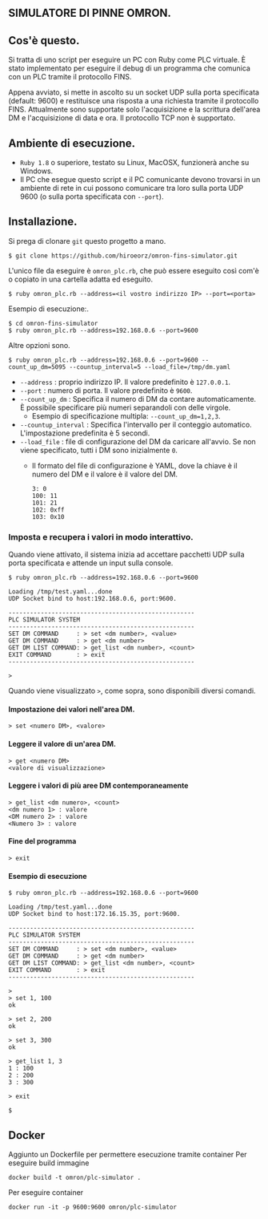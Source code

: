 ## SIMULATORE DI PINNE OMRON.

## Cos'è questo.

Si tratta di uno script per eseguire un PC con Ruby come PLC virtuale.
È stato implementato per eseguire il debug di un programma che comunica con un PLC tramite il protocollo FINS.

Appena avviato, si mette in ascolto su un socket UDP sulla porta specificata (default: 9600) e restituisce una risposta a una richiesta tramite il protocollo FINS.
Attualmente sono supportate solo l'acquisizione e la scrittura dell'area DM e l'acquisizione di data e ora. Il protocollo TCP non è supportato.

## Ambiente di esecuzione.

* `Ruby 1.8` o superiore, testato su Linux, MacOSX, funzionerà anche su Windows.
* Il PC che esegue questo script e il PC comunicante devono trovarsi in un ambiente di rete in cui possono comunicare tra loro sulla porta UDP 9600 (o sulla porta specificata con `--port`).

## Installazione.

Si prega di clonare `git` questo progetto a mano.

```
$ git clone https://github.com/hiroeorz/omron-fins-simulator.git
```

L'unico file da eseguire è `omron_plc.rb`, che può essere eseguito così com'è o copiato in una cartella adatta ed eseguito.

```
$ ruby omron_plc.rb --address=<il vostro indirizzo IP> --port=<porta>
```

Esempio di esecuzione:.

```
$ cd omron-fins-simulator
$ ruby omron_plc.rb --address=192.168.0.6 --port=9600
```

Altre opzioni sono.

```
$ ruby omron_plc.rb --address=192.168.0.6 --port=9600 --count_up_dm=5095 --countup_interval=5 --load_file=/tmp/dm.yaml
```

* `--address` : proprio indirizzo IP. Il valore predefinito è `127.0.0.1`.
* `--port` : numero di porta. Il valore predefinito è `9600`.
* `--count_up_dm` : Specifica il numero di DM da contare automaticamente. È possibile specificare più numeri separandoli con delle virgole.
    * Esempio di specificazione multipla: `--count_up_dm=1,2,3`.
* `--countup_interval` : Specifica l'intervallo per il conteggio automatico. L'impostazione predefinita è 5 secondi.
* `--load_file` : file di configurazione del DM da caricare all'avvio. Se non viene specificato, tutti i DM sono inizialmente `0`.
    * Il formato del file di configurazione è YAML, dove la chiave è il numero del DM e il valore è il valore del DM.

        ``` 
        3: 0
        100: 11
        101: 21
        102: 0xff
        103: 0x10
        ``` 

### Imposta e recupera i valori in modo interattivo.

Quando viene attivato, il sistema inizia ad accettare pacchetti UDP sulla porta specificata e attende un input sulla console.

```
$ ruby omron_plc.rb --address=192.168.0.6 --port=9600

Loading /tmp/test.yaml...done
UDP Socket bind to host:192.168.0.6, port:9600.

----------------------------------------------------
PLC SIMULATOR SYSTEM
----------------------------------------------------
SET DM COMMAND     : > set <dm number>, <value>
GET DM COMMAND     : > get <dm number>
GET DM LIST COMMAND: > get_list <dm number>, <count>
EXIT COMMAND       : > exit
----------------------------------------------------

> 
```

Quando viene visualizzato `>`, come sopra, sono disponibili diversi comandi.

#### Impostazione dei valori nell'area DM.

```
> set <numero DM>, <valore>
```

#### Leggere il valore di un'area DM.

```
> get <numero DM>
<valore di visualizzazione>
```

#### Leggere i valori di più aree DM contemporaneamente

```
> get_list <dm numero>, <count>
<dm numero 1> : valore
<DM numero 2> : valore
<Numero 3> : valore
```

#### Fine del programma

```
> exit
```

#### Esempio di esecuzione

```
$ ruby omron_plc.rb --address=192.168.0.6 --port=9600

Loading /tmp/test.yaml...done
UDP Socket bind to host:172.16.15.35, port:9600.

----------------------------------------------------
PLC SIMULATOR SYSTEM
----------------------------------------------------
SET DM COMMAND     : > set <dm number>, <value>
GET DM COMMAND     : > get <dm number>
GET DM LIST COMMAND: > get_list <dm number>, <count>
EXIT COMMAND       : > exit
----------------------------------------------------

> 
> set 1, 100
ok

> set 2, 200
ok

> set 3, 300
ok

> get_list 1, 3
1 : 100
2 : 200
3 : 300

> exit

$
```

## Docker

Aggiunto un Dockerfile per permettere esecuzione tramite container
Per eseguire build immagine

```
docker build -t omron/plc-simulator .
```

Per eseguire container

```
docker run -it -p 9600:9600 omron/plc-simulator
```